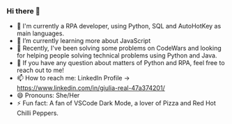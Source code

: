 ### Hi there 👋

- 🔭 I'm currently a RPA developer, using Python, SQL and AutoHotKey as main languages.
- 🌱 I’m currently learning more about JavaScript
- 👯 Recently, I've been solving some problems on CodeWars and looking for helping people solving technical problems using Python and Java.
- 💬 If you have any question about matters of Python and RPA, feel free to reach out to me!
- 📫 How to reach me: LinkedIn Profile -> https://www.linkedin.com/in/giulia-real-47a374201/
- 😄 Pronouns: She/Her
- ⚡ Fun fact: A fan of VSCode Dark Mode, a lover of Pizza and Red Hot Chilli Peppers.
